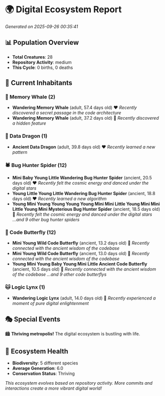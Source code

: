 # 🌍 Digital Ecosystem Report
*Generated on 2025-09-26 00:35:41*

## 📊 Population Overview
- **Total Creatures**: 28
- **Repository Activity**: medium
- **This Cycle**: 0 births, 0 deaths

## 👥 Current Inhabitants

### 🐋 Memory Whale (2)
- **Wandering Memory Whale** (adult, 57.4 days old) ❤️
  *Recently discovered a secret passage in the code architecture*
- **Wandering Memory Whale** (adult, 37.2 days old) 💛
  *Recently discovered a hidden feature*

### 🐉 Data Dragon (1)
- **Ancient Data Dragon** (adult, 39.8 days old) ❤️
  *Recently learned a new pattern*

### 🕷️ Bug Hunter Spider (12)
- **Mini Baby Young Little Wandering Bug Hunter Spider** (ancient, 20.5 days old) ❤️
  *Recently felt the cosmic energy and danced under the digital stars*
- **Young Little Young Little Wandering Bug Hunter Spider** (ancient, 18.8 days old) ❤️
  *Recently learned a new algorithm*
- **Young Mini Young Young Young Young Mini Mini Little Young Mini Mini Little Young Mini Mysterious Bug Hunter Spider** (ancient, 18.5 days old) 💚
  *Recently felt the cosmic energy and danced under the digital stars*
  *...and 9 other bug hunter spiders*

### 🦋 Code Butterfly (12)
- **Mini Young Wild Code Butterfly** (ancient, 13.2 days old) 💛
  *Recently connected with the ancient wisdom of the codebase*
- **Mini Young Wild Code Butterfly** (ancient, 13.0 days old) 💛
  *Recently connected with the ancient wisdom of the codebase*
- **Young Mini Young Baby Young Mini Little Ancient Code Butterfly** (ancient, 10.5 days old) 💛
  *Recently connected with the ancient wisdom of the codebase*
  *...and 9 other code butterflys*

### 🐱 Logic Lynx (1)
- **Wandering Logic Lynx** (adult, 14.0 days old) 💚
  *Recently experienced a moment of pure digital enlightenment*

## 🎭 Special Events

🏙️ **Thriving metropolis!** The digital ecosystem is bustling with life.

## 🔬 Ecosystem Health
- **Biodiversity**: 5 different species
- **Average Generation**: 6.0
- **Conservation Status**: Thriving

*This ecosystem evolves based on repository activity. More commits and interactions create a more vibrant digital world!*